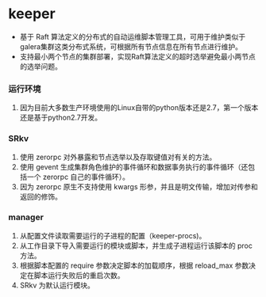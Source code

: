 # keeper

- 基于 Raft 算法定义的分布式的自动运维脚本管理工具，可用于维护类似于galera集群这类分布式系统，可根据所有节点信息在所有节点进行维护。
- 支持最小两个节点的集群部署，实现Raft算法定义的超时选举避免最小两节点的选举问题。

### 运行环境

1. 因为目前大多数生产环境使用的Linux自带的python版本还是2.7，第一个版本还是基于python2.7开发。

### SRkv

1. 使用 zerorpc 对外暴露和节点选举以及存取键值对有关的方法。
2. 使用 gevent 生成集群角色维护的事件循环和数据事务执行的事件循环（还包括一个 zerorpc 自己的事件循环）。
3. 因为 zerorpc 原生不支持使用 kwargs 形参，并且是明文传输，增加对传参和返回的修饰。

### manager

1. 从配置文件读取需要运行的子进程的配置（keeper-procs)。
2. 从工作目录下导入需要运行的模块或脚本，并生成子进程运行该脚本的 proc 方法。
3. 根据脚本配置的 require 参数决定脚本的加载顺序，根据 reload_max 参数决定在脚本运行失败后的重启次数。
4. SRkv 为默认运行模块。
